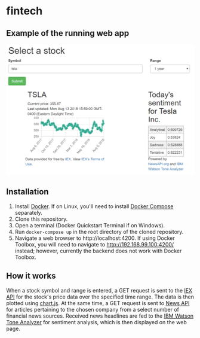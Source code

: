 # fintech
## Example of the running web app

![Screenshot of display](docs/img/example.PNG)

## Installation
1. Install [Docker](https://www.docker.com/get-started). If on Linux, you'll need to install [Docker Compose](https://docs.docker.com/compose/install/) separately. 
2. Clone this repository.
3. Open a terminal (Docker Quickstart Terminal if on Windows).
5. Run `docker-compose up` in the root directory of the cloned repository.
6. Navigate a web browser to http://localhost:4200. If using Docker Toolbox, you will need to navigate to http://192.168.99.100:4200/ instead; however, currently the backend does not work with Docker Toolbox.

## How it works
When a stock symbol and range is entered, a GET request is sent to the [IEX API](https://iextrading.com/developer/docs/) for the stock's price data over the specified time range. The data is then plotted using [chart.js](https://www.chartjs.org/). At the same time, a GET request is sent to [News API](https://newsapi.org/) for articles pertaining to the chosen company from a select number of financial news sources. Received news headlines are fed to the [IBM Watson Tone Analyzer](https://www.ibm.com/watson/services/tone-analyzer/) for sentiment analysis, which is then displayed on the web page.
